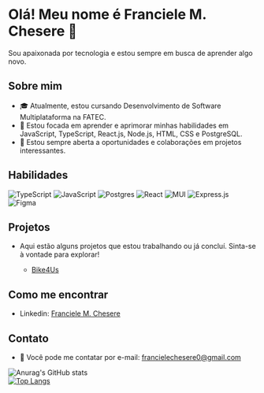 # Olá! Meu nome é Franciele M. Chesere 👋

Sou apaixonada por tecnologia e estou sempre em busca de aprender algo novo.

## Sobre mim

- 🎓 Atualmente, estou cursando Desenvolvimento de Software Multiplataforma na FATEC.
- 🌱 Estou focada em aprender e aprimorar minhas habilidades em JavaScript, TypeScript, React.js, Node.js, HTML, CSS e PostgreSQL.
- 💼 Estou sempre aberta a oportunidades e colaborações em projetos interessantes.

## Habilidades

![TypeScript](https://img.shields.io/badge/typescript-%23007ACC.svg?style=for-the-badge&logo=typescript&logoColor=white)
![JavaScript](https://img.shields.io/badge/javascript-%23323330.svg?style=for-the-badge&logo=javascript&logoColor=%23F7DF1E)
![Postgres](https://img.shields.io/badge/postgres-%23316192.svg?style=for-the-badge&logo=postgresql&logoColor=white)
![React](https://img.shields.io/badge/react-%2320232a.svg?style=for-the-badge&logo=react&logoColor=%2361DAFB)
![MUI](https://img.shields.io/badge/MUI-%230081CB.svg?style=for-the-badge&logo=mui&logoColor=white)
![Express.js](https://img.shields.io/badge/express.js-%23404d59.svg?style=for-the-badge&logo=express&logoColor=%2361DAFB)
![Figma](https://img.shields.io/badge/figma-%23F24E1E.svg?style=for-the-badge&logo=figma&logoColor=white)

## Projetos

- Aqui estão alguns projetos que estou trabalhando ou já concluí. Sinta-se à vontade para explorar!

   - [Bike4Us](https://github.com/backdoorgroup/bike4us)

## Como me encontrar

- Linkedin: [Franciele M. Chesere](https://www.linkedin.com/in/franciele-m-chesere-605974274/)

## Contato

- 📧 Você pode me contatar por e-mail: francielechesere0@gmail.com



![Anurag's GitHub stats](https://github-readme-stats.vercel.app/api?username=ChesereF&show_icons=true&theme=dracula&include_all_commits=true&count_private=true)
<br>
[![Top Langs](https://github-readme-stats.vercel.app/api/top-langs/?username=ChesereF&layout=compact&theme=dracula)](https://github.com/anuraghazra/github-readme-stats)






